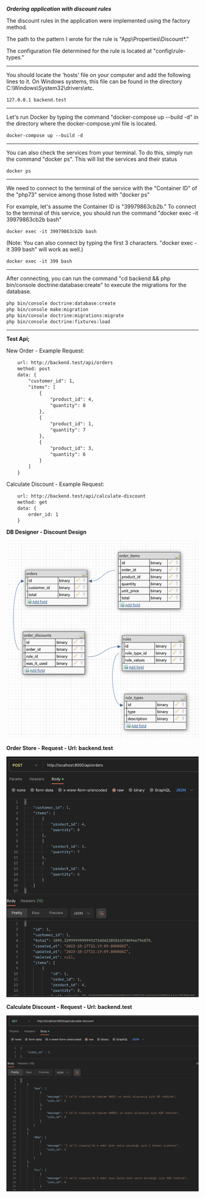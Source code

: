 ***Ordering application with discount rules***

The discount rules in the application were implemented using the factory method.

The path to the pattern I wrote for the rule is "App\Properties\Discount*."

The configuration file determined for the rule is located at "config\rule-types."


---

You should locate the 'hosts' file on your computer and
add the following lines to it. On Windows systems,
this file can be found in the directory C:\Windows\System32\drivers\etc.

    127.0.0.1 backend.test

---

Let's run Docker by typing the command "docker-compose up --build -d"
in the directory where the docker-compose.yml file is located.

    docker-compose up --build -d

---

You can also check the services from your terminal.
To do this, simply run the command "docker ps".
This will list the services and their status

    docker ps

---

We need to connect to the terminal of the service with the "Container ID"
of the "php73" service among those listed with "docker ps"

For example, let's assume the
Container ID is "39979863cb2b." To connect to the terminal
of this service, you should run the command "docker exec -it 39979863cb2b bash"


    docker exec -it 39979863cb2b bash

(Note: You can also connect by typing the first 3 characters. "docker exec -it 399 bash" will work as well.)


    docker exec -it 399 bash

---

After connecting, you can run
the command "cd backend && php bin/console doctrine:database:create" to execute
the migrations for the database.


    php bin/console doctrine:database:create
    php bin/console make:migration
    php bin/console doctrine:migrations:migrate
    php bin/console doctrine:fixtures:load

---

**Test Api;**

New Order - Example Request: 

        url: http://backend.test/api/orders
        method: post
        data: {
            "customer_id": 1,
            "items": [
                {
                    "product_id": 4,
                    "quantity": 8
                },
                {
                    "product_id": 1,
                    "quantity": 7
                },
                {
                    "product_id": 3,
                    "quantity": 6
                }
            ]
        }

Calculate Discount - Example Request:

        url: http://backend.test/api/calculate-discount
        method: get
        data: {
            order_id: 1
        }

**DB Designer - Discount Design**

![image DB Designer](images/dbdesigner.png)

**Order Store - Request - Url: backend.test**

![image Order Store](images/order-store.png)


**Calculate Discount - Request - Url: backend.test**

![image Order Store](images/calculate-discount.png)